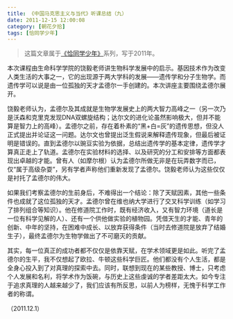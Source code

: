 ```yaml
---
title: 《中国马克思主义与当代》听课总结（九）
date: 2011-12-15 12:00:08
category: [朝花夕拾]
tags: [恰同学少年]
---
```


> 这篇文章属于[《恰同学少年》](/posts/being-a-young-student)系列，写于2011年。

<!--more-->

本次课程由生命科学学院的饶毅老师讲生物科学发展中的启示。基因技术作为改变人类生活的大事之一，它的出现源于两大学科的发展——遗传学和分子生物学。而遗传学可以说是由一位孤独的天才孟德尔一手创建的。本次讲座主要围绕孟德尔展开。

饶毅老师认为，孟德尔及其成就是生物学发展史上的两大智力高峰之一（另一次乃是沃森和克里克发现DNA双螺旋结构；达尔文的进化论虽然影响极大，但并不能算是智力上的高峰）。孟德尔之前，存在着朴素的“黑+白=灰”的遗传思想，但没人正式提出并论证这一问题。达尔文也曾提出泛生假说来解释遗传现象，但最后被证明是错误的。直到孟德尔以豌豆实验为依据，总结出遗传学的基本定律，遗传学才算真正走上了轨道。孟德尔在实验材料的选择、以及研究的分工和安排等方面都表现出卓越的才能。曾有人（如摩尔根）认为孟德尔所做无非是在玩弄数字而已，仅“属于高级杂耍”，另有学者声称他们重新发现了孟德尔。饶毅老师认为这些仅仅是衬托了孟德尔的伟大。

如果我们考察孟德尔的生前身后，不难得出一个结论：除了天赋因素，其他一些条件也成就了这位孤独的天才。孟德尔曾在维也纳大学进行了交叉科学训练（如学习了排列组合等知识）。他在修道院工作时，既有经济收入，又有智力环境（道长是一位有科学见解的人）、还有一个供他做实验的植物园。凭借天生的才能、青年的创新、中年的坚持，在困难中成长、以放弃获得条件（当时去修道院是放弃了结婚生子），最终孟德尔为生物学做出了不可磨灭的贡献。

其实，每一位真正的成功者都不仅仅是依靠天赋，在学术领域更是如此。听完了孟德尔的生平，我不仅想起了欧拉、牛顿这些科学巨匠。他们都没有个人生活，都是全身心投入到了对真理的探索中去。同时，联想到现在的某些教授、博士，只考虑个人发展和名利，将学术作为饭碗，与历史上这些虔诚的学者差距太大。如今专注于追求真理的人越来越少了，我们应该有所反思，以前人为榜样，无愧于科学工作者的称谓。

（2011.12.1）
